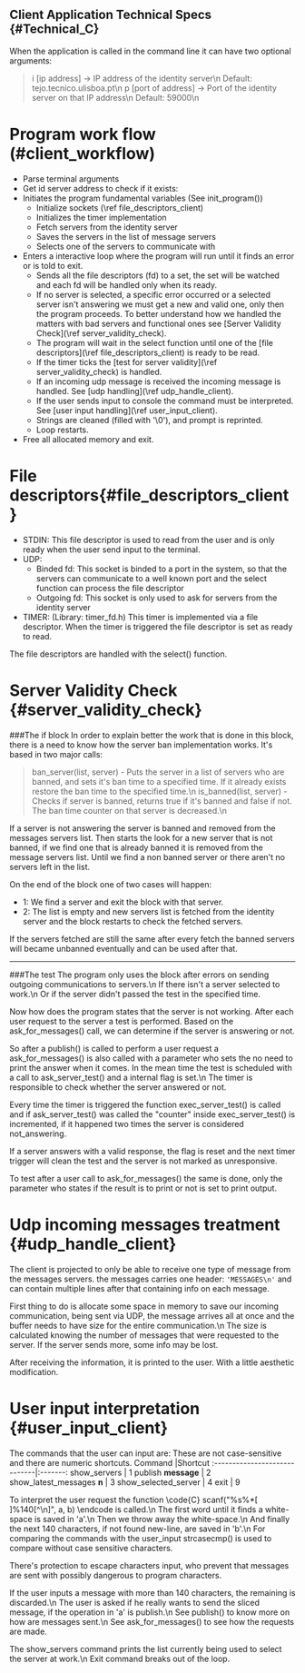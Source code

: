 Client Application Technical Specs {#Technical_C}
------------------------------------
When the application is called in the command line it can have two optional arguments:
> i [ip address] -> IP address of the identity server\n Default: tejo.tecnico.ulisboa.pt\n
> p [port of address] -> Port of the identity server on that IP address\n Default: 59000\n

Program work flow (#client_workflow)
====================================
- Parse terminal arguments
- Get id server address to check if it exists:
- Initiates the program fundamental variables (See init_program())
    + Initialize sockets (\ref file_descriptors_client)
    + Initializes the timer implementation
    + Fetch servers from the identity server
    + Saves the servers in the list of message servers
    + Selects one of the servers to communicate with
- Enters a interactive loop where the program will run until it finds an error or is told to exit.
    + Sends all the file descriptors (fd) to a set, the set will be watched and each fd will be handled only when its ready.
    + If no server is selected, a specific error occurred or a selected server isn't answering we must get a new and valid one, only then the program proceeds. To better understand how we handled the matters with bad servers and functional ones see [Server Validity Check](\ref server_validity_check).
    + The program will wait in the select function until one of the [file descriptors](\ref file_descriptors_client) is ready to be read.
    + If the timer ticks the [test for server validity](\ref server_validity_check) is handled.
    + If an incoming udp message is received the incoming message is handled. See [udp handling](\ref udp_handle_client).
    + If the user sends input to console the command must be interpreted. See [user input handling](\ref user_input_client).
    + Strings are cleaned (filled with '\0'), and prompt is reprinted.
    + Loop restarts.
- Free all allocated memory and exit.

File descriptors{#file_descriptors_client}
=========================================
- STDIN: This file descriptor is used to read from the user and is only ready when the user send input to the terminal.
- UDP:
    + Binded fd: This socket is binded to a port in the system, so that the servers can communicate to a well known port and the select function can process the file descriptor
    + Outgoing fd: This socket is only used to ask for servers from the identity server
- TIMER: (Library: timer_fd.h) This timer is implemented via a file descriptor. When the timer is triggered the file descriptor is set as ready to read.

The file descriptors are handled with the select() function.

Server Validity Check {#server_validity_check}
============================================
###The if block
In order to explain better the work that is done in this block, there is a need to know how the server ban implementation works.
It's based in two major calls:
> ban_server(list, server) - Puts the server in a list of servers who are banned, and sets it's ban time to a specified time. If it already exists restore the ban time to the specified time.\n
> is_banned(list, server) - Checks if server is banned, returns true if it's banned and false if not. The ban time counter on that server is decreased.\n

If a server is not answering the server is banned and removed from the messages servers list. Then starts the look for a new server that is not banned, if we find one that is already banned it is removed from the message servers list. Until we find a non banned server or there aren't no servers left in the list.

On the end of the block one of two cases will happen:
- 1: We find a server and exit the block with that server.
- 2: The list is empty and new servers list is fetched from the identity server and the block restarts to check the fetched servers.

If the servers fetched are still the same after every fetch the banned servers will became unbanned eventually and can be used after that.
__________________________________________________________________
###The test
The program only uses the block after errors on sending outgoing communications to servers.\n
If there isn't a server selected to work.\n
Or if the server didn't passed the test in the specified time.

Now how does the program states that the server is not working.
After each user request to the server a test is performed. Based on the ask_for_messages() call, we can determine if the server is answering or not. 

So after a publish() is called to perform a user request a ask_for_messages() is also called with a parameter who sets the no need to print the answer when it comes. In the mean time the test is scheduled with a call to ask_server_test() and a internal flag is set.\n
The timer is responsible to check whether the server answered or not.

Every time the timer is triggered the function exec_server_test() is called and if ask_server_test() was called the "counter" inside exec_server_test() is incremented, if it happened two times the server is considered not_answering.

If a server answers with a valid response, the flag is reset and the next timer trigger will clean the test and the server is not marked as unresponsive.

To test after a user call to ask_for_messages() the same is done, only the parameter who states if the result is to print or not is set to print output.

Udp incoming messages treatment {#udp_handle_client}
=====================================================
The client is projected to only be able to receive one type of message from the messages servers. the messages carries one header: `'MESSAGES\n'` and can contain multiple lines after that containing info on each message.

First thing to do is allocate some space in memory to save our incoming communication, being sent via UDP, the message arrives all at once and the buffer needs to have size for the entire communication.\n
The size is calculated knowing the number of messages that were requested to the server. If the server sends more, some info may be lost.

After receiving the information, it is printed to the user. With a little aesthetic modification. 

User input interpretation {#user_input_client}
===============================================
The commands that the user can input are:
These are not case-sensitive and there are numeric shortcuts.
Command                       |Shortcut
:-----------------------------|:-------:
show\_servers                 | 1
publish __message__           | 2
show\_latest\_messages __n__  | 3
show\_selected\_server        | 4
exit                          | 9

To interpret the user request the function \code{C} scanf("%s%*[ ]%140[^\n]", a, b)  \endcode is called.\n
The first word until it finds a white-space is saved in 'a'.\n
Then we throw away the white-space.\n
And finally the next 140 characters, if not found new-line, are saved in 'b'.\n
For comparing the commands with the user_input strcasecmp() is used to compare without case sensitive characters.

There's protection to escape characters input, who prevent that messages are sent with possibly dangerous to program characters.

If the user inputs a message with more than 140 characters, the remaining is discarded.\n
The user is asked if he really wants to send the sliced message, if the operation in 'a' is publish.\n
See publish() to know more on how are messages sent.\n
See ask_for_messages() to see how the requests are made.

The show_servers command prints the list currently being used to select the server at work.\n
Exit command breaks out of the loop.